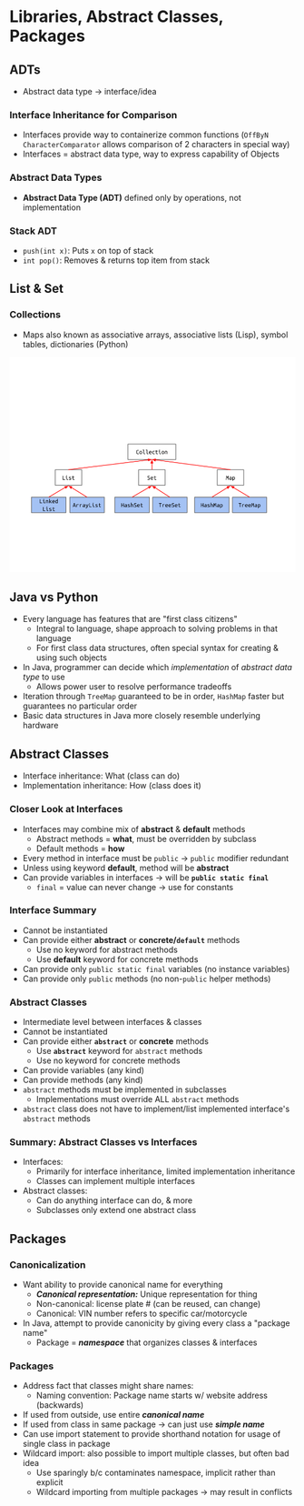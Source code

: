 # Libraries, Abstract Classes, Packages

## ADTs
* Abstract data type → interface/idea

### Interface Inheritance for Comparison
* Interfaces provide way to containerize common functions (`OffByN` `CharacterComparator` allows comparison of 2 characters in special way)
* Interfaces = abstract data type, way to express capability of Objects

### Abstract Data Types
* **Abstract Data Type (ADT)** defined only by operations, not implementation

### Stack ADT
* `push(int x)`: Puts `x` on top of stack
* `int pop()`: Removes & returns top item from stack


## List & Set
### Collections
* Maps also known as associative arrays, associative lists (Lisp), symbol tables, dictionaries (Python)

![ADT inheritance map](adt.png)


## Java vs Python
* Every language has features that are "first class citizens"
    * Integral to language, shape approach to solving problems in that language
    * For first class data structures, often special syntax for creating & using such objects
* In Java, programmer can decide which _implementation_ of _abstract data type_ to use
    * Allows power user to resolve performance tradeoffs
* Iteration through `TreeMap` guaranteed to be in order, `HashMap` faster but guarantees no particular order
* Basic data structures in Java more closely resemble underlying hardware

## Abstract Classes
* Interface inheritance: What (class can do)
* Implementation inheritance: How (class does it)

### Closer Look at Interfaces
* Interfaces may combine mix of **abstract** & **default** methods
    * Abstract methods = **what**, must be overridden by subclass
    * Default methods = **how**
* Every method in interface must be `public` → `public` modifier redundant
* Unless using keyword **default**, method will be **abstract**
* Can provide variables in interfaces → will be **`public static final`**
    * `final` = value can never change → use for constants

### Interface Summary
* Cannot be instantiated
* Can provide either **abstract** or **concrete/`default`** methods
    * Use no keyword for abstract methods
    * Use **default** keyword for concrete methods
* Can provide only `public static final` variables (no instance variables)
* Can provide only `public` methods (no non-`public` helper methods)

### Abstract Classes
* Intermediate level between interfaces & classes
* Cannot be instantiated
* Can provide either **`abstract`** or **concrete** methods
    * Use **`abstract`** keyword for `abstract` methods
    * Use no keyword for concrete methods
* Can provide variables (any kind)
* Can provide methods (any kind)
* `abstract` methods must be implemented in subclasses
    * Implementations must override ALL `abstract` methods
* `abstract` class does not have to implement/list implemented interface's `abstract` methods

### Summary: Abstract Classes vs Interfaces
* Interfaces:
    * Primarily for interface inheritance, limited implementation inheritance
    * Classes can implement multiple interfaces
* Abstract classes:
    * Can do anything interface can do, & more
    * Subclasses only extend one abstract class


## Packages
### Canonicalization
* Want ability to provide canonical name for everything
    * ***Canonical representation:*** Unique representation for thing
    * Non-canonical: license plate # (can be reused, can change)
    * Canonical: VIN number refers to specific car/motorcycle
* In Java, attempt to provide canonicity by giving every class a "package name"
    * Package = ***namespace*** that organizes classes & interfaces

### Packages
* Address fact that classes might share names:
    * Naming convention: Package name starts w/ website address (backwards)
* If used from outside, use entire ***canonical name***
* If used from class in same package → can just use ***simple name***
* Can use import statement to provide shorthand notation for usage of single class in package
* Wildcard import: also possible to import multiple classes, but often bad idea
    * Use sparingly b/c contaminates namespace, implicit rather than explicit
    * Wildcard importing from multiple packages → may result in conflicts
